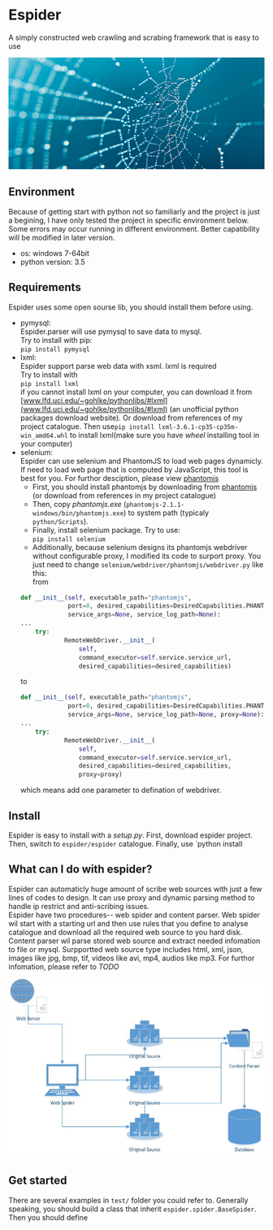 # Espider
A simply constructed web crawling and scrabing framework that is easy to use  

![](https://github.com/MeteorKepler/espider/raw/master/artworks/spider-web.jpg)  

## Environment  
Because of getting start with python not so familiarly and the project is just a begining, I have only tested the project in specific environment below. 
Some errors may occur running in different environment. Better capatibility will be modified in later version.
* os: windows 7-64bit
* python version: 3.5  

## Requirements
Espider uses some open sourse lib, you should install them before using.
* pymysql:   
Espider.parser will use pymysql to save data to mysql.  
Try to install with pip:  
`
pip install pymysql
`
* lxml:   
Espider support parse web data with xsml. lxml is required  
Try to install with  
`
pip install lxml
`  
if you cannot install lxml on your computer, you can download it from [www.lfd.uci.edu/~gohlke/pythonlibs/#lxml](www.lfd.uci.edu/~gohlke/pythonlibs/#lxml)
(an unofficial python packages download website). Or download from references of my project catalogue. Then use`pip install lxml-3.6.1-cp35-cp35m-win_amd64.whl`
to install lxml(make sure you have *wheel* installing tool in your computer)  
* selenium:  
Espider can use selenium and PhantomJS to load web pages dynamicly. If need to load web page that is computed by
JavaScript, this tool is best for you. For furthor desciption, please view [phantomjs](http://phantomjs.org/)
    * First, you should install phantomjs by downloading from [phantomjs](http://phantomjs.org/) (or download from references 
    in my project catalogue)  
    * Then, copy *phantomjs.exe* (`phantomjs-2.1.1-windows/bin/phantomjs.exe`) to system path (typicaly `python/Scripts`).  
    * Finally, install selenium package. Try to use:  
    `
    pip install selenium
    `  
    * Additionally, because selenium designs its phantomjs webdriver without configurable proxy, I modified its code 
    to surport proxy. You just need to change `selenium/webdriver/phantomjs/webdriver.py` like this:  
    from  
    ```python
    def __init__(self, executable_path="phantomjs",
                 port=0, desired_capabilities=DesiredCapabilities.PHANTOMJS,
                 service_args=None, service_log_path=None):  
    ...  
        try:
                RemoteWebDriver.__init__(
                    self,
                    command_executor=self.service.service_url,
                    desired_capabilities=desired_capabilities)
    ```  
    to  
    ```python
    def __init__(self, executable_path="phantomjs",
                 port=0, desired_capabilities=DesiredCapabilities.PHANTOMJS,
                 service_args=None, service_log_path=None, proxy=None):  
    ...  
        try:
                RemoteWebDriver.__init__(
                    self,
                    command_executor=self.service.service_url,
                    desired_capabilities=desired_capabilities,
                    proxy=proxy)
    ```  
    which means add one parameter to defination of webdriver.  
## Install  
Espider is easy to install with a *setup.py*. First, download espider project. Then, switch to `espider/espider` catalogue. Finally, use `python install  
## What can I do with espider?  
Espider can automaticly huge amount of scribe web sources with just a few lines of codes to design. It can use proxy and dynamic parsing method to handle ip restrict and anti-scribing issues.  
Espider have two procedures-- web spider and content parser. Web spider wil start with a starting url and then use rules that you define to analyse catalogue and download all the required web source to you hard disk. Content parser wil parse stored web source and extract needed infomation to file or mysql.
Surpportted web source type includes html, xml, json, images like jpg, bmp, tif, videos like avi, mp4, audios like mp3. For furthor infomation, please refer to *TODO*  

![](https://github.com/MeteorKepler/espider/raw/master/artworks/mainproc.jpg)  

## Get started  
There are several examples in `test/` folder you could refer to. Generally speaking, you should build a class that inherit `espider.spider.BaseSpider`. Then you should define 
